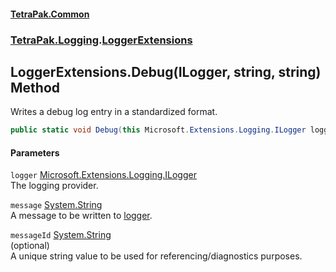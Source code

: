 #### [TetraPak.Common](index.md 'index')
### [TetraPak.Logging](TetraPak_Logging.md 'TetraPak.Logging').[LoggerExtensions](TetraPak_Logging_LoggerExtensions.md 'TetraPak.Logging.LoggerExtensions')
## LoggerExtensions.Debug(ILogger, string, string) Method
Writes a debug log entry in a standardized format.    
```csharp
public static void Debug(this Microsoft.Extensions.Logging.ILogger logger, string message, string messageId=null);
```
#### Parameters
<a name='TetraPak_Logging_LoggerExtensions_Debug(Microsoft_Extensions_Logging_ILogger_string_string)_logger'></a>
`logger` [Microsoft.Extensions.Logging.ILogger](https://docs.microsoft.com/en-us/dotnet/api/Microsoft.Extensions.Logging.ILogger 'Microsoft.Extensions.Logging.ILogger')  
The logging provider.  
  
<a name='TetraPak_Logging_LoggerExtensions_Debug(Microsoft_Extensions_Logging_ILogger_string_string)_message'></a>
`message` [System.String](https://docs.microsoft.com/en-us/dotnet/api/System.String 'System.String')  
A message to be written to [logger](TetraPak_Logging_LoggerExtensions_Debug(Microsoft_Extensions_Logging_ILogger_string_string).md#TetraPak_Logging_LoggerExtensions_Debug(Microsoft_Extensions_Logging_ILogger_string_string)_logger 'TetraPak.Logging.LoggerExtensions.Debug(Microsoft.Extensions.Logging.ILogger, string, string).logger').  
  
<a name='TetraPak_Logging_LoggerExtensions_Debug(Microsoft_Extensions_Logging_ILogger_string_string)_messageId'></a>
`messageId` [System.String](https://docs.microsoft.com/en-us/dotnet/api/System.String 'System.String')  
(optional)<bt/>  
A unique string value to be used for referencing/diagnostics purposes.  
  
